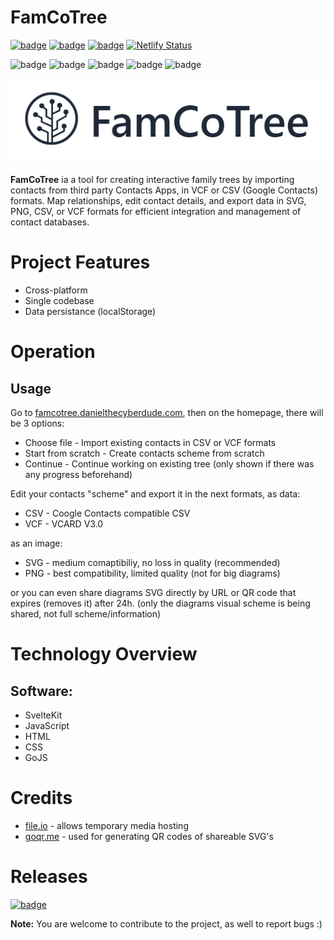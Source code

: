 # FamCoTree

[![badge](https://img.shields.io/badge/license-MIT-success.svg)](https://opensource.org/license/mit)
[![badge](https://img.shields.io/badge/support-PayPal-blue.svg)](https://paypal.me/d4li3n)
[![badge](https://img.shields.io/badge/publication-danielthecyberdude.com-purple.svg)](https://danielthecyberdude.com/project/famcotree)
[![Netlify Status](https://api.netlify.com/api/v1/badges/e03a33ff-5b6b-48f7-af54-2ddc47c8a0ed/deploy-status)](https://app.netlify.com/sites/famcotree/deploys)

![badge](https://img.shields.io/badge/technology-SvelteKit-green.svg)
![badge](https://img.shields.io/badge/technology-JavaScript-green.svg)
![badge](https://img.shields.io/badge/technology-HTML-green.svg)
![badge](https://img.shields.io/badge/technology-CSS-green.svg)
![badge](https://img.shields.io/badge/technology-GoJS-green.svg)

![header image](https://github.com/D4LI3N/FamCoTree/blob/main/x.png?raw=true)

**FamCoTree** ia a tool for creating interactive family trees by importing contacts from third party Contacts Apps, in VCF or CSV (Google Contacts) formats. Map relationships, edit contact details, and export data in SVG, PNG, CSV, or VCF formats for efficient integration and management of contact databases.

# Project Features

- Cross-platform
- Single codebase
- Data persistance (localStorage)

# Operation

## Usage

Go to [famcotree.danielthecyberdude.com](https://famcotree.danielthecyberdude.com),
then on the homepage, there will be 3 options:

- Choose file - Import existing contacts in CSV or VCF formats
- Start from scratch - Create contacts scheme from scratch
- Continue - Continue working on existing tree (only shown if there was any progress beforehand)

Edit your contacts "scheme" and export it in the next formats, as data:

- CSV - Coogle Contacts compatible CSV
- VCF - VCARD V3.0

as an image:

- SVG - medium comaptibiliy, no loss in quality (recommended)
- PNG - best compatibility, limited quality (not for big diagrams)

or you can even share diagrams SVG directly by URL or QR code that expires (removes it) after 24h.
(only the diagrams visual scheme is being shared, not full scheme/information)

# Technology Overview

## Software:

- SvelteKit
- JavaScript
- HTML
- CSS
- GoJS

# Credits

- [file.io](https://file.io) - allows temporary media hosting
- [goqr.me](https://goqr.me) - used for generating QR codes of shareable SVG's

# Releases

[![badge](https://img.shields.io/badge/Web-0078D6?style=for-the-badge&logo=svelte&logoColor=white&color=red)](https://famcotree.danielthecyberdude.com)
<br>

**Note:** You are welcome to contribute to the project, as well to report bugs :)
